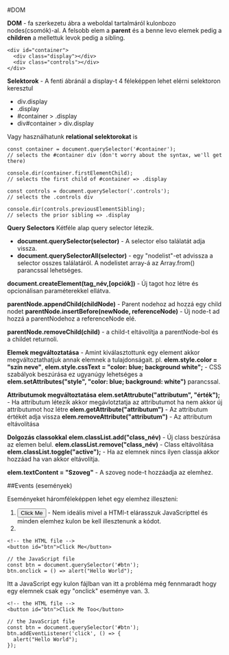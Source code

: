 #DOM

**DOM** - fa szerkezetu ábra a weboldal tartalmáról kulonbozo nodes(csomók)-al. A felsobb elem a **parent** és a benne levo elemek pedig a **children** a mellettuk levok pedig a sibling. 
```
<div id="container">
  <div class="display"></div>
  <div class="controls"></div>
</div>
```
**Selektorok** - A fenti ábránál a display-t 4 féleképpen lehet elérni selektoron keresztul

+ div.display
+ .display
+ #container > .display
+ div#container > div.display

Vagy használhatunk **relational selektorokat** is 

```
const container = document.querySelector('#container');
// selects the #container div (don't worry about the syntax, we'll get there)

console.dir(container.firstElementChild);                      
// selects the first child of #container => .display

const controls = document.querySelector('.controls');   
// selects the .controls div

console.dir(controls.previousElementSibling);                  
// selects the prior sibling => .display
```

**Query Selectors** Kétféle alap query selector létezik. 
  + **document.querySelector(selector)** - A selector elso találatát adja vissza.
  + **document.querySelectorAll(selector)** - egy "nodelist"-et advissza a selector osszes találatáról. A nodelistet array-á az Array.from() parancssal lehetséges. 
 
**document.createElement(tag_név,[opciók])** - Új tagot hoz létre és opcionálisan paraméterekkel ellátva.

**parentNode.appendChild(childNode)** - Parent nodehoz ad hozzá egy child nodet
**parentNode.insertBefore(newNode, referenceNode)** - Új node-t ad hozzá a parentNodehoz a referenceNode elé.

**parentNode.removeChild(child)** - a child-t eltávolítja a parentNode-bol és a childet returnoli.

**Elemek megváltoztatása** - Amint kiválasztottunk egy element akkor megváltoztathatjuk annak elemnek a tulajdonságait. pl. **elem.style.color = "szín neve"**, **elem.style.cssText = "color: blue; background white";** - CSS szabályok beszúrása ez ugyanúgy lehetséges a **elem.setAttríbutes("style", "color: blue; background: white")** parancssal.

**Attributumok megváltoztatása**
**elem.setAttrubute("attributum", "érték");** - Ha attributum létezik akkor megávlotztatja az attributumot ha nem akkor új attributumot hoz létre
**elem.getAttribute("attributum")** - Az attributum értékét adja vissza
**elem.removeAttribute("attributum")** - Az attributum eltávolítása

**Dolgozás classokkal**
**elem.classList.add("class_név)** - Új class beszúrása az elemen belul.
**elem.classList.remove("class_név)** - Class eltávolítása
**elem.classList.toggle("active");** - Ha az elemnek nincs ilyen classja akkor hozzáad ha van akkor eltávolítja.

**elem.textContent = "Szoveg"** - A szoveg node-t hozzáadja az elemhez.

##Events (események)

Eseményeket háromféleképpen lehet egy elemhez illeszteni:

1. <button onclick="alert('Hello World')">Click Me</button> - Nem ideális mivel a HTMl-t elárasszuk JavaScripttel és minden elemhez kulon be kell illesztenunk a kódot. 
2.
```
<!-- the HTML file -->
<button id="btn">Click Me</button>

// the JavaScript file
const btn = document.querySelector('#btn');
btn.onclick = () => alert("Hello World");
```
Itt a JavaScript egy kulon fájlban van itt a probléma még fennmaradt hogy egy elemnek csak egy "onclick" eseménye van.
3. 
```
<!-- the HTML file -->
<button id="btn">Click Me Too</button>

// the JavaScript file
const btn = document.querySelector('#btn');
btn.addEventListener('click', () => {
  alert("Hello World");
});
```

   
